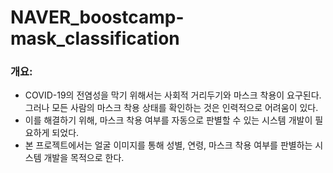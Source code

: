 # NAVER_boostcamp-mask_classification

### 개요:
- COVID-19의 전염성을 막기 위해서는 사회적 거리두기와 마스크 착용이 요구된다. 그러나 모든 사람의 마스크 착용 상태를 확인하는 것은 인력적으로 어려움이 있다.
- 이를 해결하기 위해, 마스크 착용 여부를 자동으로 판별할 수 있는 시스템 개발이 필요하게 되었다.
- 본 프로젝트에서는 얼굴 이미지를 통해 성별, 연령, 마스크 착용 여부를 판별하는 시스템 개발을 목적으로 한다.
